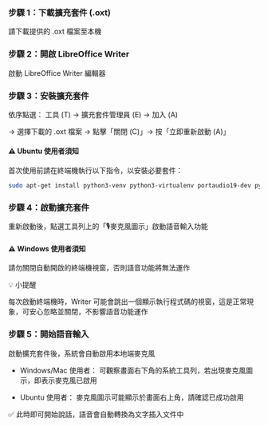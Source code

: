 ### 步驟 1：下載擴充套件 (.oxt)
請下載提供的 .oxt 檔案至本機

### 步驟 2：開啟 LibreOffice Writer
啟動 LibreOffice Writer 編輯器

### 步驟 3：安裝擴充套件
依序點選：
工具 (T) → 擴充套件管理員 (E) → 加入 (A) 

→ 選擇下載的 .oxt 檔案 → 點擊「關閉 (C)」→ 按「立即重新啟動 (A)」

#### ⚠️ Ubuntu 使用者須知
首次使用前請在終端機執行以下指令，以安裝必要套件：
```bash
sudo apt-get install python3-venv python3-virtualenv portaudio19-dev python3-dev
```
### 步驟 4：啟動擴充套件
重新啟動後，點選工具列上的「🎙️麥克風圖示」啟動語音輸入功能

#### ⚠️ Windows 使用者須知
請勿關閉自動開啟的終端機視窗，否則語音功能將無法運作

💡 小提醒

每次啟動終端機時，Writer 可能會跳出一個顯示執行程式碼的視窗，這是正常現象，可安心忽略並關閉，不影響語音功能運作

### 步驟 5：開始語音輸入
啟動擴充套件後，系統會自動啟用本地端麥克風

* Windows/Mac 使用者： 可觀察畫面右下角的系統工具列，若出現麥克風圖示，即表示麥克風已啟用

* Ubuntu 使用者： 麥克風圖示可能顯示於畫面右上角，請確認已成功啟用

✅ 此時即可開始說話，語音會自動轉換為文字插入文件中
